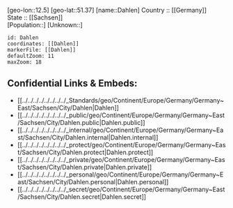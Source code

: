 ﻿---
location: [51.37,12.5] 
mapzoom: [7,12] 
mapmarker: city 
type: City
tags:
- geo/City


SpocWebEntityId: 29702
isDeleted: false
confidential: public

---
[geo-lon::12.5] 
[geo-lat::51.37] 
[name::Dahlen] 
Country :: [[Germany]]  
State :: [[Sachsen]]  
[Population::] 
[Unknown::] 


```leaflet
id: Dahlen
coordinates: [[Dahlen]] 
markerFile: [[Dahlen]] 
defaultZoom: 11 
maxZoom: 18
```


## Confidential Links & Embeds: 
- [[../../../../../../../../_Standards/geo/Continent/Europe/Germany/Germany~East/Sachsen/City/Dahlen|Dahlen]] 
- [[../../../../../../../../_public/geo/Continent/Europe/Germany/Germany~East/Sachsen/City/Dahlen.public|Dahlen.public]] 
- [[../../../../../../../../_internal/geo/Continent/Europe/Germany/Germany~East/Sachsen/City/Dahlen.internal|Dahlen.internal]] 
- [[../../../../../../../../_protect/geo/Continent/Europe/Germany/Germany~East/Sachsen/City/Dahlen.protect|Dahlen.protect]] 
- [[../../../../../../../../_private/geo/Continent/Europe/Germany/Germany~East/Sachsen/City/Dahlen.private|Dahlen.private]] 
- [[../../../../../../../../_personal/geo/Continent/Europe/Germany/Germany~East/Sachsen/City/Dahlen.personal|Dahlen.personal]] 
- [[../../../../../../../../_secret/geo/Continent/Europe/Germany/Germany~East/Sachsen/City/Dahlen.secret|Dahlen.secret]] 
